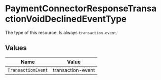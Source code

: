 # PaymentConnectorResponseTransactionVoidDeclinedEventType

The type of this resource. Is always `transaction-event`.


## Values

| Name               | Value              |
| ------------------ | ------------------ |
| `TransactionEvent` | transaction-event  |